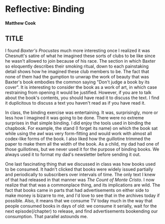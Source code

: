 # Reflective: Binding

#### Matthew Cook

## TITLE

I found *Baxter's Procustes* much more interesting once I realized it was Chesnutt's satire of what he imagined these sorts of clubs to be like since he wasn't allowed to join because of his race. The section in which Baxter so eloquently describes their smoking ritual, down to each painstaking detail shows how he imagined these club members to be. The fact that none of them had the gumption to unwrap the work of beauty that was Baxter's book embodies the common saying "Don't judge a book by its cover". It is interesting to consider the book as a work of art, in which case restraining from opening it would be justified. However, if you are to talk about the book's contents, you should have read it to discuss the text. I find it duplicitous to discuss a text you haven't read as if you have read it.

In class, the binding exercise was entertaining. It was, surprisingly, more or less how I imagined it was going to be done. There were no extreme surprises in that simple binding. I did enjoy the tools used in binding the chapbook. For example, the stand (I forget its name) on which the book sat while using the awl was very form-fitting and would work with almost all codex-like forms of the book. I also liked how the guillotine trimmed the paper to make them all the width of the book. As a child, my dad had one of those guillotines, but we never used it for the purpose of binding books. We always used it to format my dad's newsletter before sending it out.

One last fascinating thing that we discussed in class was how books used to be consumed. It hadn't clicked that books were widely issued partially and periodically to subscribers over intervals of time. The only text I knew of that had released in that manner was *The Count of Monte Cristo*. I now realize that that was a commonplace thing, and its implications are wild. The fact that books came in parts that had advertisements on either side to make money is bizarre to me, and I'd love to see that in the archives today if possible. Also, it means that we consume TV today much in the way that people consumed books in days of old: we consume it serially, wait for the next episode(/chapter) to release, and find advertisements bookending our consumption. That parallel astounds me.